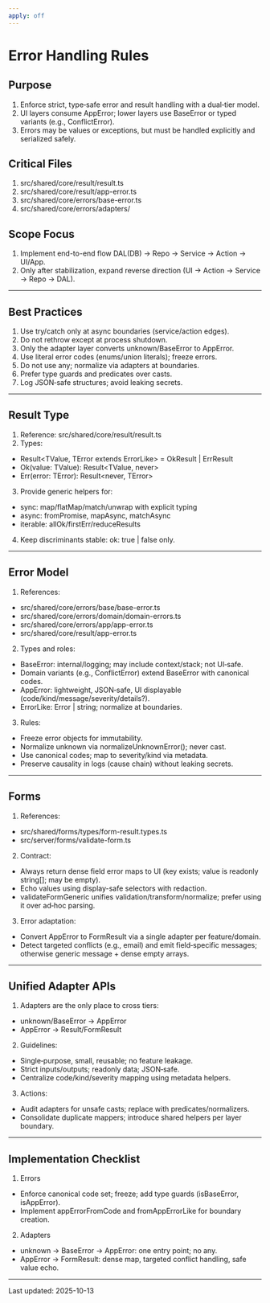 ```yaml
---
apply: off
---
```


# Error Handling Rules

## Purpose

1. Enforce strict, type‑safe error and result handling with a dual‑tier model.
2. UI layers consume AppError; lower layers use BaseError or typed variants (e.g., ConflictError).
3. Errors may be values or exceptions, but must be handled explicitly and serialized safely.

## Critical Files

1. src/shared/core/result/result.ts
2. src/shared/core/result/app-error.ts
3. src/shared/core/errors/base-error.ts
4. src/shared/core/errors/adapters/

## Scope Focus

1. Implement end-to-end flow DAL(DB) → Repo → Service → Action → UI/App.
2. Only after stabilization, expand reverse direction (UI → Action → Service → Repo → DAL).

---

## Best Practices

1. Use try/catch only at async boundaries (service/action edges).
2. Do not rethrow except at process shutdown.
3. Only the adapter layer converts unknown/BaseError to AppError.
4. Use literal error codes (enums/union literals); freeze errors.
5. Do not use any; normalize via adapters at boundaries.
6. Prefer type guards and predicates over casts.
7. Log JSON‑safe structures; avoid leaking secrets.

---

## Result Type

1. Reference: src/shared/core/result/result.ts
2. Types:

- Result<TValue, TError extends ErrorLike> = OkResult<TValue> | ErrResult<TError>
- Ok<TValue>(value: TValue): Result<TValue, never>
- Err<TError extends ErrorLike>(error: TError): Result<never, TError>

3. Provide generic helpers for:

- sync: map/flatMap/match/unwrap with explicit typing
- async: fromPromise, mapAsync, matchAsync
- iterable: allOk/firstErr/reduceResults

4. Keep discriminants stable: ok: true | false only.

---

## Error Model

1. References:

- src/shared/core/errors/base/base-error.ts
- src/shared/core/errors/domain/domain-errors.ts
- src/shared/core/errors/app/app-error.ts
- src/shared/core/result/app-error.ts

2. Types and roles:

- BaseError: internal/logging; may include context/stack; not UI‑safe.
- Domain variants (e.g., ConflictError) extend BaseError with canonical codes.
- AppError: lightweight, JSON‑safe, UI displayable (code/kind/message/severity/details?).
- ErrorLike: Error | string; normalize at boundaries.

3. Rules:

- Freeze error objects for immutability.
- Normalize unknown via normalizeUnknownError(); never cast.
- Use canonical codes; map to severity/kind via metadata.
- Preserve causality in logs (cause chain) without leaking secrets.

---

## Forms

1. References:

- src/shared/forms/types/form-result.types.ts
- src/server/forms/validate-form.ts

2. Contract:

- Always return dense field error maps to UI (key exists; value is readonly string[]; may be empty).
- Echo values using display-safe selectors with redaction.
- validateFormGeneric unifies validation/transform/normalize; prefer using it over ad‑hoc parsing.

3. Error adaptation:

- Convert AppError to FormResult via a single adapter per feature/domain.
- Detect targeted conflicts (e.g., email) and emit field‑specific messages; otherwise generic message + dense empty arrays.

---

## Unified Adapter APIs

1. Adapters are the only place to cross tiers:

- unknown/BaseError → AppError
- AppError → Result/FormResult

2. Guidelines:

- Single‑purpose, small, reusable; no feature leakage.
- Strict inputs/outputs; readonly data; JSON‑safe.
- Centralize code/kind/severity mapping using metadata helpers.

3. Actions:

- Audit adapters for unsafe casts; replace with predicates/normalizers.
- Consolidate duplicate mappers; introduce shared helpers per layer boundary.

---

## Implementation Checklist

1. Errors

- Enforce canonical code set; freeze; add type guards (isBaseError, isAppError).
- Implement appErrorFromCode and fromAppErrorLike for boundary creation.

2. Adapters

- unknown → BaseError → AppError: one entry point; no any.
- AppError → FormResult: dense map, targeted conflict handling, safe value echo.

---

Last updated: 2025-10-13
